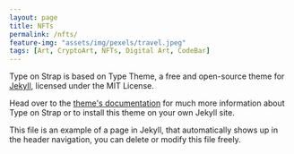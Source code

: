```yaml
---
layout: page
title: NFTs
permalink: /nfts/
feature-img: "assets/img/pexels/travel.jpeg"
tags: [Art, CryptoArt, NFTs, Digital Art, CodeBar]
---
```


Type on Strap is based on Type Theme, a free and open-source theme for [Jekyll](http://jekyllrb.com/), licensed under the MIT License.

Head over to the [theme's documentation](https://github.io/sylhare/Type-on-Strap) for much more information about Type on Strap or to install this theme on your own Jekyll site.

This file is an example of a page in Jekyll, that automatically shows up in the header navigation, you can delete or modify this file freely.
 
